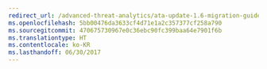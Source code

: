 ```yaml
---
redirect_url: /advanced-threat-analytics/ata-update-1.6-migration-guide
ms.openlocfilehash: 5bb00476da3633cf4d71e1a2c357377cf258a790
ms.sourcegitcommit: 470675730967e0c36ebc90fc399baa64e7901f6b
ms.translationtype: HT
ms.contentlocale: ko-KR
ms.lasthandoff: 06/30/2017
---
```

